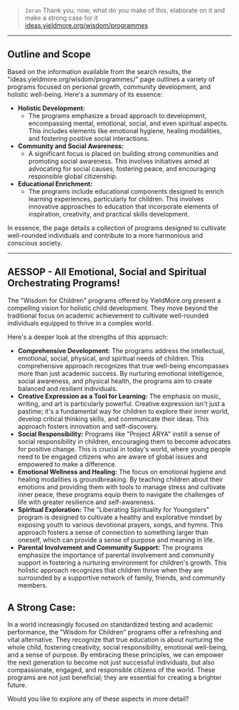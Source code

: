 > `Imran`
> Thank you, now, what do you make of this, elaborate on it and make a strong case for it<br>
> [ideas.yieldmore.org/wisdom/programmes](https://ideas.yieldmore.org/wisdom/programmes/)

---

## Outline and Scope

Based on the information available from the search results, the "ideas.yieldmore.org/wisdom/programmes/" page outlines a variety of programs focused on personal growth, community development, and holistic well-being. Here's a summary of its essence:

* **Holistic Development:**
    * The programs emphasize a broad approach to development, encompassing mental, emotional, social, and even spiritual aspects. This includes elements like emotional hygiene, healing modalities, and fostering positive social interactions.
* **Community and Social Awareness:**
    * A significant focus is placed on building strong communities and promoting social awareness. This involves initiatives aimed at advocating for social causes, fostering peace, and encouraging responsible global citizenship.
* **Educational Enrichment:**
    * The programs include educational components designed to enrich learning experiences, particularly for children. This involves innovative approaches to education that incorporate elements of inspiration, creativity, and practical skills development.

In essence, the page details a collection of programs designed to cultivate well-rounded individuals and contribute to a more harmonious and conscious society.

---

## AESSOP - All Emotional, Social and Spiritual Orchestrating Programs!

The "Wisdom for Children" programs offered by YieldMore.org present a compelling vision for holistic child development. They move beyond the traditional focus on academic achievement to cultivate well-rounded individuals equipped to thrive in a complex world.

Here's a deeper look at the strengths of this approach:

* **Comprehensive Development:** The programs address the intellectual, emotional, social, physical, and spiritual needs of children. This comprehensive approach recognizes that true well-being encompasses more than just academic success. By nurturing emotional intelligence, social awareness, and physical health, the programs aim to create balanced and resilient individuals.
* **Creative Expression as a Tool for Learning:** The emphasis on music, writing, and art is particularly powerful. Creative expression isn't just a pastime; it's a fundamental way for children to explore their inner world, develop critical thinking skills, and communicate their ideas. This approach fosters innovation and self-discovery.
* **Social Responsibility:** Programs like "Project ARYA" instill a sense of social responsibility in children, encouraging them to become advocates for positive change. This is crucial in today's world, where young people need to be engaged citizens who are aware of global issues and empowered to make a difference.
* **Emotional Wellness and Healing:** The focus on emotional hygiene and healing modalities is groundbreaking. By teaching children about their emotions and providing them with tools to manage stress and cultivate inner peace, these programs equip them to navigate the challenges of life with greater resilience and self-awareness.
* **Spiritual Exploration:** The "Liberating Spirituality for Youngsters" program is designed to cultivate a healthy and explorative mindset by exposing youth to various devotional prayers, songs, and hymns. This approach fosters a sense of connection to something larger than oneself, which can provide a sense of purpose and meaning in life.
* **Parental Involvement and Community Support:** The programs emphasize the importance of parental involvement and community support in fostering a nurturing environment for children's growth. This holistic approach recognizes that children thrive when they are surrounded by a supportive network of family, friends, and community members.

## A Strong Case:

In a world increasingly focused on standardized testing and academic performance, the "Wisdom for Children" programs offer a refreshing and vital alternative. They recognize that true education is about nurturing the whole child, fostering creativity, social responsibility, emotional well-being, and a sense of purpose. By embracing these principles, we can empower the next generation to become not just successful individuals, but also compassionate, engaged, and responsible citizens of the world. These programs are not just beneficial; they are essential for creating a brighter future.

Would you like to explore any of these aspects in more detail?